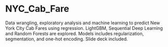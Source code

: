 # NYC_Cab_Fare

Data wrangling, exploratory analysis and machine learning to predict New York City Cab Fares using regression. LightGBM, Sequential Deep Learning and Random Forests are explored. Models includes regularization, segmentation, and one-hot encoding. Slide deck included.
